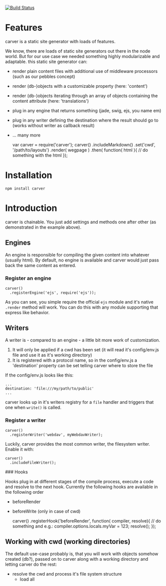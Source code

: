 [![Build Status](https://travis-ci.org/caminio/sitter.png)](https://travis-ci.org/caminio/sitter)

# Features

carver is a static site generator with loads of features.

We know, there are loads of static site generators out there in the node world. But for our 
use case we needed something highly modularizable and adaptable. this static site generator
can:

* render plain content files with additional use of middleware processors (such as our pebbles concept)
* render (db-)objects with a customizable property (here: 'content')
* render (db-)objects iterating through an array of objects containing the content attribute (here: 'translations')
* plug in any engine that returns something (jade, swig, ejs, you name em)
* plug in any writer defining the destination where the result should go to (works without writer as callback result)
* ... many more

    var carver = require('carver');
    carver()
      .includeMarkdown()
      .set('cwd', '/path/to/layouts')
      .render( wegpage )
      .then( function( html ){
        // do something with the html
      });

# Installation

    npm install carver

# Introduction

carver is chainable. You just add settings and methods one after other (as demonstrated in the example above).

## Engines

An engine is responsible for compiling the given content into whatever (usually html). By default, no engine is
available and carver would just pass back the same content as entered.

### Register an engine

    carver()
      .registerEngine('ejs', require('ejs'));

As you can see, you simple require the official ``ejs`` module and it's native ``.render`` method will work. You can
do this with any module supporting that express like behavior.

## Writers

A writer is - compared to an engine - a little bit more work of customization.
1. It will only be applied if a cwd has been set (it will read it's config/env.js file and use it as it's working directory)
2. It is registered with a protocol name, so in the config/env.js a 'destination' property can be set telling carver where to store the file

If the config/env.js looks like this:

    ...
    destination: 'file:///my/path/to/public'
    ...

carver looks up in it's writers registry for a ``file`` handler and triggers that one when ``write()`` is called.


### Register a writer

    carver()
      .registerWriter('webdav', myWebdavWriter);

Luckily, carver provides the most common writer, the filesystem writer. Enable it with:

    carver()
      .includeFileWriter();


###<a name='hooks'></a> Hooks

Hooks plug in at different stages of the compile process, execute a code and resolve to the next hook.
Currently the following hooks are available in the following order

* beforeRender
* beforeWrite (only in case of cwd)

    carver()
      .registerHook('beforeRender', function( compiler, resolve){ 
        // do something and e.g.: 
        compiler.options.locals.myVar = 123;
        resolve();
      });


## Working with cwd (working directories)

The default use-case probably is, that you will work with objects somehow created (db?), passed on to carver along with a 
working directory and letting carver do the rest:

* resolve the cwd and process it's file system structure
  * load all <template>.hooks.js and <template>.<engine>
  * register their hooks
* check the passed in object for translations (manyKey) and recursively instantiate a compiler for each translation

### a <template>.hooks.js file

A typical .hooks.js file looks like this:

    module.exports.beforeRender = function( compiler, resolve ){
      compiler.content = compiler.content.toLowerCase();
      resolve();
    }

A hook function is internally wrapped with a RSVP promise. That's why we call the callback ``response``. Currently, the
<template>.hooks.js file will only be processed for any of the available [hook names](#hooks).

## Working with objects

Also a common use-case is to not pass the text content but objects with fields containing these contents. That simplifies
the syntax, as you might want the object to be available for further processing within carver.

### referTo

With ``.referTo( obj )``, 
